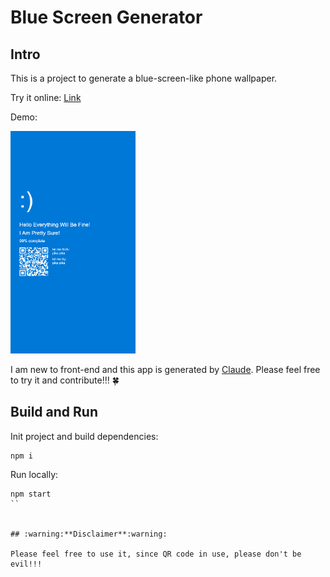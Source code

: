 # Blue Screen Generator

## Intro

This is a project to generate a blue-screen-like phone wallpaper.

Try it online: [Link](https://qilol.github.io/Blue-Screen-Generator/)

Demo:

<img src="./src/demo.png" width="200">


I am new to front-end and this app is generated by [Claude](https://claude.ai/). Please feel free to try it and contribute!!! :four_leaf_clover:

## Build and Run

Init project and build dependencies:
```console
npm i
```

Run locally:
```console
npm start
``


## :warning:**Disclaimer**:warning:

Please feel free to use it, since QR code in use, please don't be evil!!!

